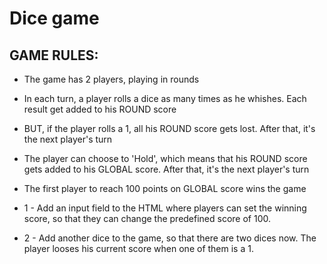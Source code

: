 # Dice game

## GAME RULES:

* The game has 2 players, playing in rounds
* In each turn, a player rolls a dice as many times as he whishes. Each result get added to his ROUND score
* BUT, if the player rolls a 1, all his ROUND score gets lost. After that, it's the next player's turn
* The player can choose to 'Hold', which means that his ROUND score gets added to his GLOBAL score. After that, it's the next player's turn
* The first player to reach 100 points on GLOBAL score wins the game

* 1 - Add an input field to the HTML where players can set the winning score, so that they can change the predefined score of 100. 
* 2 - Add another dice to the game, so that there are two dices now. The player looses his current score when one of them is a 1. 
